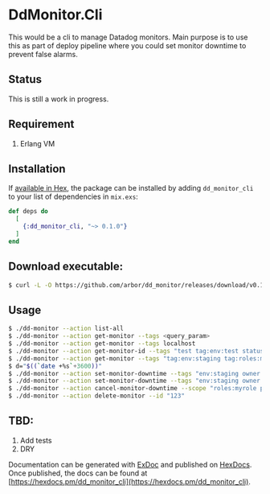 # DdMonitor.Cli

This would be a cli to manage Datadog monitors. Main purpose is to use this as
part of deploy pipeline where you could set monitor downtime to prevent
false alarms.

## Status

This is still a work in progress.

## Requirement

1. Erlang VM

## Installation

If [available in Hex](https://hex.pm/docs/publish), the package can be installed
by adding `dd_monitor_cli` to your list of dependencies in `mix.exs`:

```elixir
def deps do
  [
    {:dd_monitor_cli, "~> 0.1.0"}
  ]
end
```

## Download executable:

```bash
$ curl -L -O https://github.com/arbor/dd_monitor/releases/download/v0.1.0/dd-monitor && chmod +x dd-monitor
```

## Usage

```bash
$ ./dd-monitor --action list-all    
$ ./dd-monitor --action get-monitor --tags <query_param>
$ ./dd-monitor --action get-monitor --tags localhost
$ ./dd-monitor --action get-monitor-id --tags "test tag:env:test status:alert"
$ ./dd-monitor --action get-monitor --tags "tag:env:staging tag:roles:myrole localhost"
$ d="$((`date +%s`+3600))"    
$ ./dd-monitor --action set-monitor-downtime --tags "env:staging owner:me" --scope "roles:myrole process:sshd" --end $d
$ ./dd-monitor --action set-monitor-downtime --tags "env:staging owner:me" --scope "roles:myrole process:sshd" --end $d --mesage "make release"
$ ./dd-monitor --action cancel-monitor-downtime --scope "roles:myrole process:sshd" 
$ ./dd-monitor --action delete-monitor --id "123" 
```

## TBD:

1. Add tests
2. DRY

Documentation can be generated with [ExDoc](https://github.com/elixir-lang/ex_doc)
and published on [HexDocs](https://hexdocs.pm). Once published, the docs can
be found at [https://hexdocs.pm/dd_monitor_cli](https://hexdocs.pm/dd_monitor_cli).

